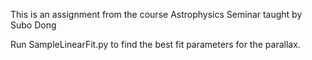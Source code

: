 This is an assignment from the course Astrophysics Seminar taught by Subo Dong  

Run SampleLinearFit.py to find the best fit parameters for the parallax.